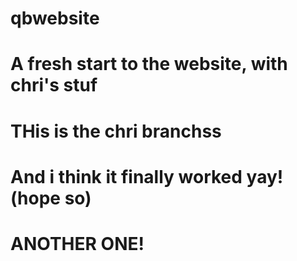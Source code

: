 # qbwebsite
# A fresh start to the website, with chri's stuf
# THis is the chri branchss
# And i think it finally worked yay! (hope so)
# ANOTHER ONE!